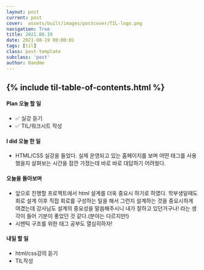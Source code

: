 ```yaml
---
layout: post
current: post
cover:  assets/built/images/postcover/TIL-logo.png
navigation: True
title: 2021.08.19
date: 2021-08-19 00:00:01
tags: [til]
class: post-template
subclass: 'post'
author: 0andme
---
```

{% include til-table-of-contents.html %}
---

<!-- excerpt-start -->

#### Plan 오늘 할 일
+ ✅ 실강 듣기
+ ✅ TIL/워크시트 작성

#### I did 오늘 한 일
+ HTML/CSS 실강을 들었다. 실제 운영되고 있는 홈페이지를 보며 어떤 태그를 사용했을지 살펴보는 시간을 잠깐 가졌는데 바로 바로 대답하기 어려웠다.

#### 오늘을 돌아보며
+ 앞으로 진행할 프로젝트에서 html 설계를 더욱 중요시 하기로 하였다. 학부생일때도 회로 설계 이후 직접 회로를 구성하는 일을 해서 그런지 설계하는 것을 중요시하게 여겼는데 강사님도 설계의 중요성을 말씀해주시니 내가 잘하고 있던거구나! 라는 생각이 들어 기분이 좋았던 것 같다.(분야는 다르지만!)
+ 시멘틱 구조를 위한 태그 공부도 열심히하자!

#### 내일 할 일
+ html/css강의 듣기
+ TIL작성
